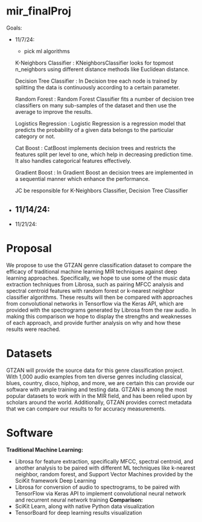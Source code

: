 # mir_finalProj

Goals:
- 11/7/24:
  - pick ml algorithms
  
  K-Neighbors Classifier :  KNeighborsClassifier looks for topmost n_neighbors using different distance methods like Euclidean distance.
  
  Decision Tree Classifier : In Decision tree each node is trained by splitting the data is continuously according to a certain parameter.
  
  Random Forest : Random Forest Classifier fits a number of decision tree classifiers on many sub-samples of the dataset and then use the average to improve the results.
  
  Logistics Regression : Logistic Regression is a regression model that predicts the probability of a given data belongs to the particular category or not.
  
  Cat Boost : CatBoost implements decision trees and restricts the features split per level to one, which help in decreasing prediction time. It also handles categorical features effectively.
  
  Gradient Boost : In Gradient Boost an decision trees are implemented in a sequential manner which enhance the performance.
  
  JC be responsible for K-Neighbors Classifier, Decision Tree Classifier

  
- 11/14/24:
  - 
- 11/21/24:

# Proposal
We propose to use the GTZAN genre classification dataset to compare the efficacy of traditional machine learning MIR techniques against deep learning approaches. Specifically, we hope to use some of the music data extraction techniques from Librosa, such as pairing MFCC analysis and spectral centroid features with random forest or k-nearest neighbor classifier algorithms. These results will then be compared with approaches from convolutional networks in Tensorflow via the Keras API, which are provided with the spectrograms generated by Librosa from the raw audio. In making this comparison we hope to display the strengths and weaknesses of each approach, and provide further analysis on why and how these results were reached.

# Datasets
GTZAN will provide the source data for this genre classification project. With 1,000 audio examples from ten diverse genres including classical, blues, country, disco, hiphop, and more, we are certain this can provide our software with ample training and testing data. GTZAN is among the most popular datasets to work with in the MIR field, and has been relied upon by scholars around the world. Additionally, GTZAN provides correct metadata that we can compare our results to for accuracy measurements.
# Software
**Traditional Machine Learning:**
- Librosa for feature extraction, specifically MFCC, spectral centroid, and another
analysis to be paired with different ML techniques like k-nearest neighbor,
random forest, and Support Vector Machines provided by the SciKit framework Deep Learning
- Librosa for conversion of audio to spectrograms, to be paired with TensorFlow via Keras API to implement convolutional neural network and recurrent neural network training
**Comparison:**
- SciKit Learn, along with native Python data visualization
- TensorBoard for deep learning results visualization
